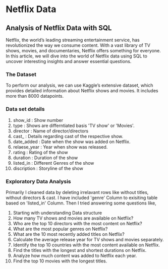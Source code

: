 # Netflix Data

## Analysis of Netflix Data with SQL

Netflix, the world’s leading streaming entertainment service, has revolutionized the way we consume content. With a vast library of TV shows, movies, and documentaries, Netflix offers something for everyone. In this article, we will dive into the world of Netflix data using SQL to uncover interesting insights and answer essential questions.

### The Dataset
To perform our analysis, we can use Kaggle’s extensive dataset, which provides detailed information about Netflix shows and movies. It includes more than 8000 datapoints.  

### Data set details
1. show_id : Show number
2. type : Shows are differntiated basis 'TV show' or 'Movies'.
3. director : Name of director/directors
4. cast_ : Details regarding cast of the respective show.
5. date_added : Date when the show was added on Netflix.
6. relaese_year : Year when show was released.
7. rating : Rating of the show
8. duration : Duration of the show
9. listed_in : Different Genres of the show
10. discription : Storyline of the show  

### Exploratory Data Analysis
Primarily I cleaned data by deleting irrelavant rows like without titles, without directors & cast. I have included 'genre' Column to exisiting table based on 'listed_in' Column. Then I tried answering some questions like,
1. Starting with understanding Data structure
2. How many TV shows and movies are available on Netflix?
3. Who are the top 10 directors with the most content on Netflix?
4. What are the most popular genres on Netflix?
5. What are the 10 most recently added titles on Netflix?
6. Calculate the average release year for TV shows and movies separately.
7. Identify the top 10 countries with the most content available on Netflix.
8. Find the titles with the longest and shortest durations on Netflix.
9. Analyze how much content was added to Netflix each year.
10. Find the top 10 movies with the longest titles.

